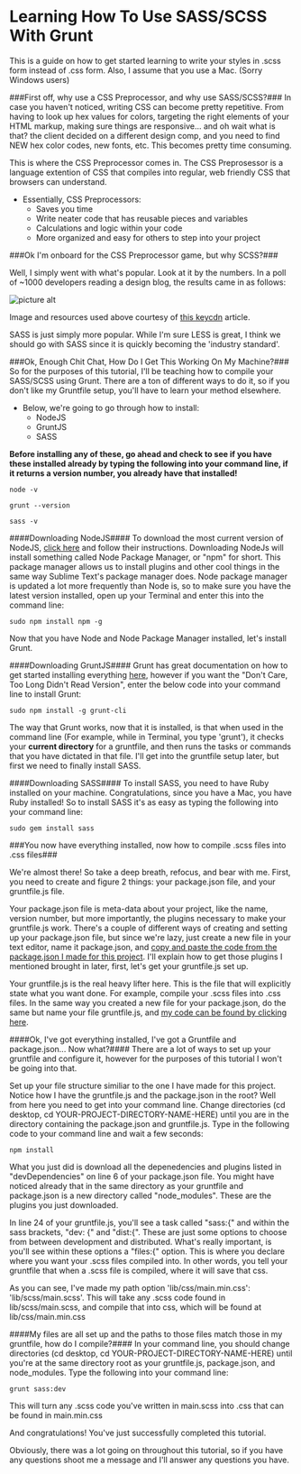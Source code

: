 # Learning How To Use SASS/SCSS With Grunt
This is a guide on how to get started learning to write your styles in .scss form instead of .css form. Also, I assume that you use a Mac. (Sorry Windows users)

###First off, why use a CSS Preprocessor, and why use SASS/SCSS?###
In case you haven't noticed, writing CSS can become pretty repetitive. From having to look up hex values for colors, targeting the right elements of your HTML markup, making sure things are responsive... and oh wait what is that? the client decided on a different design comp, and you need to find NEW hex color codes, new fonts, etc. This becomes pretty time consuming.

This is where the CSS Preprocessor comes in. The CSS Preprosessor is a language extention of CSS that compiles into regular, web friendly CSS that browsers can understand.

* Essentially, CSS Preprocessors:
  * Saves you time
  * Write neater code that has reusable pieces and variables
  * Calculations and logic within your code
  * More organized and easy for others to step into your project

###Ok I'm onboard for the CSS Preprocessor game, but why SCSS?###

Well, I simply went with what's popular. Look at it by the numbers.
In a poll of ~1000 developers reading a design blog, the results came in as follows:

![picture alt](https://blog.keycdn.com/blog/wp-content/uploads/2015/09/sass-vs-less-poll.webp)

Image and resources used above courtesy of [this keycdn](https://www.keycdn.com/blog/sass-vs-less/) article.

SASS is just simply more popular. While I'm sure LESS is great, I think we should go with SASS since it is quickly becoming the 'industry standard'.

###Ok, Enough Chit Chat, How Do I Get This Working On My Machine?###
So for the purposes of this tutorial, I'll be teaching how to compile your SASS/SCSS using Grunt. There are a ton of different ways to do it, so if you don't like my Gruntfile setup, you'll have to learn your method elsewhere.

* Below, we're going to go through how to install:
  * NodeJS
  * GruntJS
  * SASS

__Before installing any of these, go ahead and check to see if you have these installed already by typing the following into your command line, if it returns a version number, you already have that installed!__

`node -v`

`grunt --version`

`sass -v`

####Downloading NodeJS####
To download the most current version of NodeJS, [click here](https://nodejs.org/en/) and follow their instructions.
Downloading NodeJs will install something called Node Package Manager, or "npm" for short. This package manager allows us to install plugins and other cool things in the same way Sublime Text's package manager does. Node package manager is updated a lot more frequently than Node is, so to make sure you have the latest version installed, open up your Terminal and enter this into the command line:

`sudo npm install npm -g`

Now that you have Node and Node Package Manager installed, let's install Grunt.

####Downloading GruntJS####
Grunt has great documentation on how to get started installing everything [here](http://gruntjs.com/getting-started), however if you want the "Don't Care, Too Long Didn't Read Version", enter the below code into your command line to install Grunt:

`sudo npm install -g grunt-cli`

The way that Grunt works, now that it is installed, is that when used in the command line (For example, while in Terminal, you type 'grunt'), it checks your __current directory__ for a gruntfile, and then runs the tasks or commands that you have dictated in that file. I'll get into the gruntfile setup later, but first we need to finally install SASS.

####Downloading SASS####
To install SASS, you need to have Ruby installed on your machine. Congratulations, since you have a Mac, you have Ruby installed! So to install SASS it's as easy as typing the following into your command line:

`sudo gem install sass`

###You now have everything installed, now how to compile .scss files into .css files###

We're almost there! So take a deep breath, refocus, and bear with me. First, you need to create and figure 2 things: your package.json file, and your gruntfile.js file.

Your package.json file is meta-data about your project, like the name, version number, but more importantly, the plugins necessary to make your gruntfile.js work. There's a couple of different ways of creating and setting up your package.json file, but since we're lazy, just create a new file in your text editor, name it package.json, and [copy and paste the code from the package.json I made for this project](https://github.com/trevormcgrath/TP-Grunt-SCSS-Project/blob/master/package.json). I'll explain how to get those plugins I mentioned brought in later, first, let's get your gruntfile.js set up.

Your gruntfile.js is the real heavy lifter here. This is the file that will explicitly state what you want done. For example, compile your .scss files into .css files. In the same way you created a new file for your package.json, do the same but name your file gruntfile.js, and [my code can be found by clicking here](https://github.com/trevormcgrath/TP-Grunt-SCSS-Project/blob/master/gruntfile.js).

####Ok, I've got everything installed, I've got a Gruntfile and package.json... Now what?####
There are a lot of ways to set up your gruntfile and configure it, however for the purposes of this tutorial I won't be going into that.

Set up your file structure similiar to the one I have made for this project. Notice how I have the gruntfile.js and the package.json in the root? Well from here you need to get into your command line. Change directories (cd desktop, cd YOUR-PROJECT-DIRECTORY-NAME-HERE) until you are in the directory containing the package.json and gruntfile.js. Type in the following code to your command line and wait a few seconds:

`npm install`

What you just did is download all the depenedencies and plugins listed in "devDependencies" on line 6 of your package.json file. You might have noticed already that in the same directory as your gruntfile and package.json is a new directory called "node_modules". These are the plugins you just downloaded.

In line 24 of your gruntfile.js, you'll see a task called "sass:{" and within the sass brackets,  "dev: {" and "dist:{". These are just some options to choose from between development and distributed. What's really important, is you'll see within these options a "files:{" option. This is where you declare where you want your .scss files compiled into. In other words, you tell your gruntfile that when a .scss file is compiled, where it will save that css. 

As you can see, I've made my path option 'lib/css/main.min.css': 'lib/scss/main.scss'. This will take any .scss code found in lib/scss/main.scss, and compile that into css, which will be found at lib/css/main.min.css

####My files are all set up and the paths to those files match those in my gruntfile, how do I compile?####
In your command line, you should change directories (cd desktop, cd YOUR-PROJECT-DIRECTORY-NAME-HERE) until you're at the same directory root as your gruntfile.js, package.json, and node_modules. Type the following into your command line:

`grunt sass:dev`

This will turn any .scss code you've written in main.scss into .css that can be found in main.min.css

And congratulations! You've just successfully completed this tutorial.

Obviously, there was a lot going on throughout this tutorial, so if you have any questions shoot me a message and I'll answer any questions you have. 